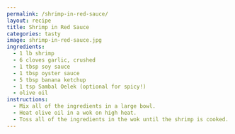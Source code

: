 ```yaml
---
permalink: /shrimp-in-red-sauce/
layout: recipe
title: Shrimp in Red Sauce
categories: tasty 
image: shrimp-in-red-sauce.jpg
ingredients:
  - 1 lb shrimp
  - 6 cloves garlic, crushed
  - 1 tbsp soy sauce
  - 1 tbsp oyster sauce
  - 5 tbsp banana ketchup
  - 1 tsp Sambal Oelek (optional for spicy!)
  - olive oil
instructions:
  - Mix all of the ingredients in a large bowl.
  - Heat olive oil in a wok on high heat.
  - Toss all of the ingredients in the wok until the shrimp is cooked.
---
```

